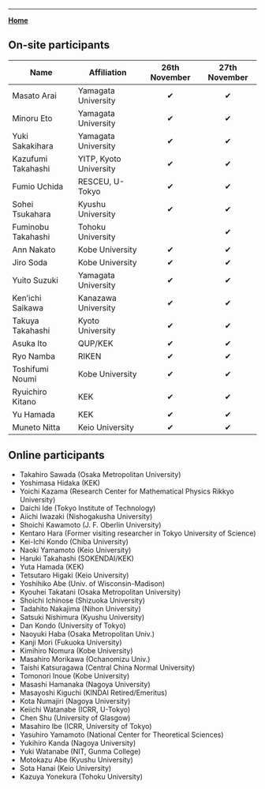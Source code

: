 ---

[**Home**](index)

## On-site participants

| Name |  Affiliation | 26th November | 27th November |
| ---- | ---- | :----: | :----: |
| Masato Arai | Yamagata University | ✔ | ✔ |
| Minoru Eto | Yamagata University | ✔ | ✔ |
| Yuki Sakakihara | Yamagata University | ✔ | ✔ |
| Kazufumi Takahashi | YITP, Kyoto University | ✔ | ✔ |
| Fumio Uchida | RESCEU, U-Tokyo | ✔ | ✔ |
| Sohei Tsukahara | Kyushu University | ✔ | ✔ |
| Fuminobu Takahashi | Tohoku University |  | ✔ |
| Ann Nakato | Kobe University | ✔ | ✔ |
| Jiro Soda | Kobe University | ✔ | ✔ |
| Yuito Suzuki | Yamagata University | ✔ | ✔ |
| Ken’ichi Saikawa | Kanazawa University | ✔ | ✔ |
| Takuya Takahashi | Kyoto University | ✔ | ✔ |
| Asuka Ito | QUP/KEK | ✔ | ✔ |
| Ryo Namba | RIKEN | ✔ | ✔ |
| Toshifumi Noumi | Kobe University | ✔ | ✔ |
| Ryuichiro Kitano | KEK | ✔ | ✔ |
| Yu Hamada | KEK | ✔ | ✔ |
| Muneto Nitta | Keio University | ✔ | ✔ |

## Online participants

- Takahiro Sawada (Osaka Metropolitan University)
- Yoshimasa Hidaka (KEK)
- Yoichi Kazama (Research Center for Mathematical Physics Rikkyo University)
- Daichi Ide (Tokyo Institute of Technology)
- Aiichi Iwazaki (Nishogakusha University)
- Shoichi Kawamoto (J. F. Oberlin University)
- Kentaro Hara (Former visiting researcher in Tokyo University of Science)
- Kei-Ichi Kondo (Chiba University)
- Naoki Yamamoto (Keio University)
- Haruki Takahashi (SOKENDAI/KEK)
- Yuta Hamada (KEK)
- Tetsutaro Higaki (Keio University)
- Yoshihiko Abe (Univ. of Wisconsin-Madison)
- Kyouhei Takatani (Osaka Metropolitan University)
- Shoichi Ichinose (Shizuoka University)
- Tadahito Nakajima (Nihon University)
- Satsuki Nishimura (Kyushu University)
- Dan Kondo (University of Tokyo)
- Naoyuki Haba (Osaka Metropolitan Univ.)
- Kanji Mori (Fukuoka University)
- Kimihiro Nomura (Kobe University)
- Masahiro Morikawa (Ochanomizu Univ.)
- Taishi Katsuragawa (Central China Normal University)
- Tomonori Inoue (Kobe University)
- Masashi Hamanaka (Nagoya University)
- Masayoshi Kiguchi (KINDAI Retired/Emeritus)
- Kota Numajiri (Nagoya University)
- Keiichi Watanabe (ICRR, U-Tokyo)
- Chen Shu (University of Glasgow)
- Masahiro Ibe (ICRR, University of Tokyo)
- Yasuhiro Yamamoto (National Center for Theoretical Sciences)
- Yukihiro Kanda (Nagoya University)
- Yuki Watanabe (NIT, Gunma College)
- Motokazu Abe (Kyushu University)
- Sota Hanai (Keio University)
- Kazuya Yonekura (Tohoku University)
